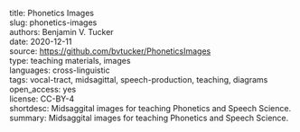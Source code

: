title: Phonetics Images  
slug: phonetics-images  
authors: Benjamin V. Tucker  
date: 2020-12-11  
source: https://github.com/bvtucker/PhoneticsImages  
type: teaching materials, images  
languages: cross-linguistic  
tags: vocal-tract, midsagittal, speech-production, teaching, diagrams  
open_access: yes  
license: CC-BY-4  
shortdesc: Midsaggital images for teaching Phonetics and Speech Science.  
summary: Midsaggital images for teaching Phonetics and Speech Science.  
